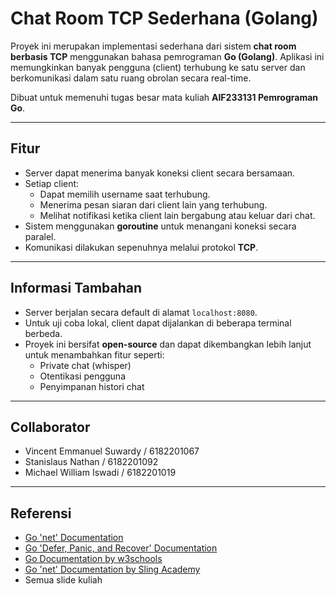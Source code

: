 # Chat Room TCP Sederhana (Golang)

Proyek ini merupakan implementasi sederhana dari sistem **chat room berbasis TCP** menggunakan bahasa pemrograman **Go (Golang)**. Aplikasi ini memungkinkan banyak pengguna (client) terhubung ke satu server dan berkomunikasi dalam satu ruang obrolan secara real-time.

Dibuat untuk memenuhi tugas besar mata kuliah **AIF233131 Pemrograman Go**.

---

## Fitur

- Server dapat menerima banyak koneksi client secara bersamaan.
- Setiap client:
  - Dapat memilih username saat terhubung.
  - Menerima pesan siaran dari client lain yang terhubung.
  - Melihat notifikasi ketika client lain bergabung atau keluar dari chat.
- Sistem menggunakan **goroutine** untuk menangani koneksi secara paralel.
- Komunikasi dilakukan sepenuhnya melalui protokol **TCP**.

---


## Informasi Tambahan

- Server berjalan secara default di alamat `localhost:8080`.
- Untuk uji coba lokal, client dapat dijalankan di beberapa terminal berbeda.
- Proyek ini bersifat **open-source** dan dapat dikembangkan lebih lanjut untuk menambahkan fitur seperti:
  - Private chat (whisper)
  - Otentikasi pengguna
  - Penyimpanan histori chat

---

## Collaborator

- Vincent Emmanuel Suwardy / 6182201067
- Stanislaus Nathan / 6182201092
- Michael William Iswadi / 6182201019

---

## Referensi

- [Go 'net' Documentation](https://pkg.go.dev/net)
- [Go 'Defer, Panic, and Recover' Documentation](https://go.dev/blog/defer-panic-and-recover)
- [Go Documentation by w3schools](https://www.w3schools.com/go/)
- [Go 'net' Documentation by Sling Academy](https://www.slingacademy.com/article/using-the-net-package-for-low-level-network-programming-in-go/)
- Semua slide kuliah
